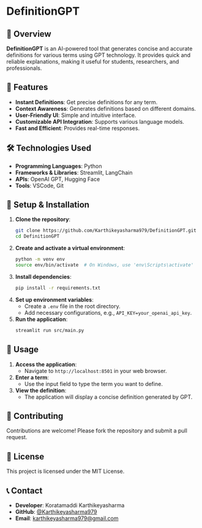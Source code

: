 # DefinitionGPT

## 📌 Overview
**DefinitionGPT** is an AI-powered tool that generates concise and accurate definitions for various terms using GPT technology. It provides quick and reliable explanations, making it useful for students, researchers, and professionals.

## 🚀 Features
- **Instant Definitions**: Get precise definitions for any term.
- **Context Awareness**: Generates definitions based on different domains.
- **User-Friendly UI**: Simple and intuitive interface.
- **Customizable API Integration**: Supports various language models.
- **Fast and Efficient**: Provides real-time responses.

## 🛠️ Technologies Used
- **Programming Languages**: Python
- **Frameworks & Libraries**: Streamlit, LangChain
- **APIs**: OpenAI GPT, Hugging Face
- **Tools**: VSCode, Git


## 🔧 Setup & Installation
1. **Clone the repository**:
   ```sh
   git clone https://github.com/Karthikeyasharma979/DefinitionGPT.git
   cd DefinitionGPT
   ```
2. **Create and activate a virtual environment**:
   ```sh
   python -m venv env
   source env/bin/activate  # On Windows, use 'env\Scripts\activate'
   ```
3. **Install dependencies**:
   ```sh
   pip install -r requirements.txt
   ```
4. **Set up environment variables**:
   - Create a `.env` file in the root directory.
   - Add necessary configurations, e.g., `API_KEY=your_openai_api_key`.
5. **Run the application**:
   ```sh
   streamlit run src/main.py
   ```

## 📌 Usage
1. **Access the application**:
   - Navigate to `http://localhost:8501` in your web browser.
2. **Enter a term**:
   - Use the input field to type the term you want to define.
3. **View the definition**:
   - The application will display a concise definition generated by GPT.

## 🤝 Contributing
Contributions are welcome! Please fork the repository and submit a pull request.

## 📜 License
This project is licensed under the MIT License.

## 📞 Contact
- **Developer**: Koratamaddi Karthikeyasharma
- **GitHub**: [@Karthikeyasharma979](https://github.com/Karthikeyasharma979)
- **Email**: karthikeyasharma979@gmail.com

